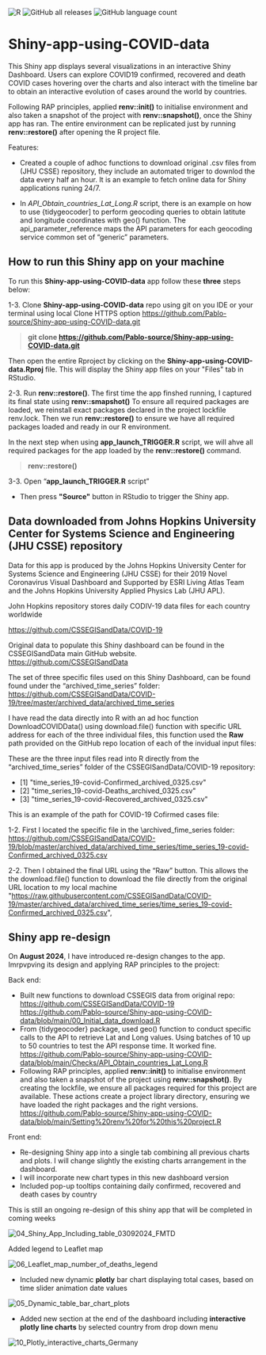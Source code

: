 ![R](https://img.shields.io/badge/r-%23276DC3.svg?style=for-the-badge&logo=r&logoColor=white)
![GitHub all releases](https://img.shields.io/github/downloads/Pablo-source/Shiny-app-using-COVID-data/total?label=Downloads&style=flat-square)
![GitHub language count](https://img.shields.io/github/languages/count/Pablo-source/Shiny-app-using-COVID-data)

# Shiny-app-using-COVID-data

This Shiny app displays several visualizations in an interactive Shiny Dashboard. Users can explore COVID19  confirmed, recovered and death COVID cases hovering over the charts and also interact with the timeline bar to obtain an interactive evolution of cases around the world by countries.

Following RAP principles, applied **renv::init()** to initialise environment and also taken a snapshot of the project with **renv::snapshot()**, once the Shiny app has ran. The entire environment can be replicated just by running **renv::restore()** after opening the R project file. 

Features:  

- Created a couple of adhoc functions to download original .csv files from (JHU CSSE) repository, they include an automated triger to downlod the data every half an hour. It is an example to fetch online data for Shiny applications runing 24/7. 

- In  *API_Obtain_countries_Lat_Long.R* script, there is an example on how to use {tidygeocoder] to perform geocoding queries to obtain latitute and longitude coordinates with geo() function. The api_parameter_reference maps the API parameters for each geocoding service common set of “generic” parameters.
  
## How to run this Shiny app on your machine

To run this **Shiny-app-using-COVID-data** app follow these **three** steps below:

1-3. Clone **Shiny-app-using-COVID-data** repo using git on you IDE or your terminal using local Clone HTTPS option
<https://github.com/Pablo-source/Shiny-app-using-COVID-data.git>

> **git clone https://github.com/Pablo-source/Shiny-app-using-COVID-data.git**

Then open the entire Rproject by clicking on the **Shiny-app-using-COVID-data.Rproj** file. This will display the Shiny app files on your "Files" tab in RStudio.

2-3. Run **renv::restore()**. The first time the app finshed running, I captured its final state using **renv::smapshot()**
To ensure all required packages are loaded, we reinstall exact packages declared in the project lockfile renv.lock.
Then we run **renv::restore()** to ensure we have all required packages loaded and ready in our R environment.

In the next step when using **app_launch_TRIGGER.R** script, we will ahve all required packages for the app loaded by the **renv::restore()** command.

> **renv::restore()**

3-3. Open “**app_launch_TRIGGER.R** script”
- Then  press **"Source"** button in RStudio to trigger the Shiny app.

## Data downloaded from Johns Hopkins University Center for Systems Science and Engineering (JHU CSSE) repository

Data for this app is produced by the Johns Hopkins University Center for Systems Science and Engineering (JHU CSSE) for their 2019 Novel Coronavirus Visual Dashboard and Supported by ESRI Living Atlas Team and the Johns Hopkins University Applied Physics Lab (JHU APL).

John Hopkins repository stores daily CODIV-19 data files for each country worldwide

https://github.com/CSSEGISandData/COVID-19 

Original data to populate this Shiny dashboard can be found in the CSSEGISandData main GitHub website. <https://github.com/CSSEGISandData>

The set of three specific files used on this Shiny Dashboard, can be found found under the  “archived_time_series” folder: <https://github.com/CSSEGISandData/COVID-19/tree/master/archived_data/archived_time_series>

I have read the data directly into R with an ad hoc function DownloadCOVIDData() using download.file() function with specific URL address for each of the three individual files, this function used the **Raw** path provided on the GitHub repo location of each of the invidual input files: 

These are the three input files read into R directly from the “archived_time_series” folder of the CSSEGISandData/COVID-19 repository:  

- [1] "time_series_19-covid-Confirmed_archived_0325.csv"
- [2] "time_series_19-covid-Deaths_archived_0325.csv"   
- [3] "time_series_19-covid-Recovered_archived_0325.csv"

This is an example of the path for COVID-19 Cofirmed cases  file: 

1-2. First I located the specific file in the \archived_fime_series folder:
https://github.com/CSSEGISandData/COVID-19/blob/master/archived_data/archived_time_series/time_series_19-covid-Confirmed_archived_0325.csv

2-2. Then I obtained the final URL using the “Raw” button. This allows the the download.file() function to download the file directly from the original URL location to my local machine
"https://raw.githubusercontent.com/CSSEGISandData/COVID-19/master/archived_data/archived_time_series/time_series_19-covid-Confirmed_archived_0325.csv",


## Shiny app re-design

On **August 2024**, I have introduced re-design changes to the app. Imrpvpving its design and applying RAP principles to the project: 

Back end:
-   Built new functions to download CSSEGIS data from original repo: https://github.com/CSSEGISandData/COVID-19
https://github.com/Pablo-source/Shiny-app-using-COVID-data/blob/main/00_Initial_data_download.R
-   From {tidygeocoder} package, used geo() function to conduct specific calls to the API to retrieve Lat and Long values. Using batches of 10 up to 50 countries to test the API response time. It worked fine.
https://github.com/Pablo-source/Shiny-app-using-COVID-data/blob/main/Checks/API_Obtain_countries_Lat_Long.R
-	Following RAP principles, applied **renv::init()** to initialise environment and also taken a snapshot of the project using **renv::snapshot()**. By creating the lockfile, we ensure all packages required for this project are available. These actions create a  project library directory, ensuring we have loaded the right packages and the right versions. 
https://github.com/Pablo-source/Shiny-app-using-COVID-data/blob/main/Setting%20renv%20for%20this%20project.R

Front end:
- Re-designing Shiny app into a single tab combining all previous charts and plots. I will change slightly the existing charts arrangement in the dashboard.
- I will incorporate new chart types in this new dashboard version
- Included pop-up tooltips containing daily confirmed, recovered and death cases by country

This is still an ongoing re-design of this shiny app that will be completed in coming weeks

![04_Shiny_App_Including_table_03092024_FMTD](https://github.com/user-attachments/assets/051632fe-8f24-4e41-b035-48a804c3ac94)

Added legend to Leaflet map

![06_Leaflet_map_number_of_deaths_legend](https://github.com/user-attachments/assets/16734f33-d54f-44bd-9de0-9cfee53d8ed8)

- Included new dynamic **plotly** bar chart displaying total cases, based on time slider animation date values

![05_Dynamic_table_bar_chart_plots](https://github.com/user-attachments/assets/700f4235-44aa-4123-9ced-cc0c5288f404)

- Added new section at the end of the dashboard including **interactive plotly line charts** by selected country from drop down menu

![10_Plotly_interactive_charts_Germany](https://github.com/user-attachments/assets/6304c90c-8696-4688-a1f0-a700cc692c0c)

 



